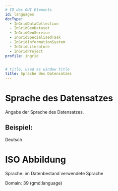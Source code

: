 ```yaml
---
# ID des GUI Elements
id: languages
docType:
  - InGridDataCollection
  - InGridGeoDataset
  - InGridGeoService
  - InGridSpecialisedTask
  - InGridInformationSystem
  - InGridLiterature
  - InGridProject
profile: ingrid


# title, used as window title
title: Sprache des Datensatzes
---
```


# Sprache des Datensatzes

Angabe der Sprache des Datensatzes.

## Beispiel:

Deutsch


# ISO Abbildung

Sprache: im Datenbestand verwendete Sprache

Domain: 39 (gmd:language)
